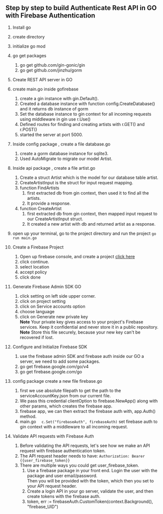 ## Step by step to build  Authenticate Rest API in GO with Firebase Authentication
1. Install go   
1. create directory 
1. initialize go mod  
1. go get packages   
   1. go get github.com/gin-gonic/gin
   1. go get github.com/jinzhu/gorm
1. Create REST API server in GO     
1. create main.go inside gofirebase  
    1. create a gin instance with gin.Default().  
    1. Created a database instance with function config.CreateDatabase() and it returns db instance of gorm 
    1. Set the database instance to gin context for all incoming requests using middleware in gin use r.Use()  
    1. Defined routes for finding and creating artists with r.GET() and r.POST()
    1. started the server at port 5000.   
    
1. Inside config package , create a file database.go   
    1. create a gorm database instance for sqlite3.  
    1. Used AutoMigrate to migrate our model Artist.  
1. Inside api package , create a file artist.go    
    1. Create a struct Artist which is the model for our database table artist.  
    1. CreateArtistInput is the struct for input request mapping.  
    1. function FindArtists   
       1. first extracted db from gin context, then used it to find all the artists.  
       1. It provide a response.  
   1. function CreateArtist  
      1. first extracted db from gin context,  then mapped input request to our CreateArtistInput struct.  
      1. It created a new artist with db and returned artist as a response.  
   
1. open up your terminal, go to the project directory and run the project `go run main.go`  
1. Create a Firebase Project
   1. Open up firebase console, and create a project [click here](https://console.firebase.google.com/u/0/)  
   1. click continue.  
   1. select location 
   1. accept policy   
   1. click done   
   
1. Generate Firebase Admin SDK GO   
   1. click setting on left side upper corner.  
   1. click on project setting  
   1. click on Service accounts option  
   1. choose language  
   1. click on Generate new private key   
   **Note**  Your private key gives access to your project's Firebase services. Keep it confidential and never store it in a public repository.    
   **Note**  Store this file securely, because your new key can't be recovered if lost.    
   
1. Configure and Initialize Firebase SDK
   1.  use the firebase admin SDK and firebase auth inside our GO a server, we need to add some packages.  
   1. go get firebase.google.com/go/v4
   1. go get firebase.google.com/go
1. config package create a new file firebase.go    
   1.  first we use absolute filepath to get the path to the serviceAccountKey.json from our current file.  
   1. We pass this credential clientOption to firebase.NewApp() along with other params, which creates the firebase app.  
   1. firebase app, we can then extract the firebase auth with, app.Auth() method.    
   1. main.go `  c.Set("firebaseAuth", firebaseAuth)` set firebase auth to gin context with a middleware to all incoming request.  
1. Validate API requests with Firebase Auth   
   1. Before validating the API requests, let's see how we make an API request with firebase authentication token.  
   1. The API request header needs to have: `Authorization: Bearer {{user_firebase_token}}`   
   1. There are multiple ways you could get user_firebase_token.
      1. Use a firebase package in your front end. Login the user with the package and user email/password.   
         Then you will be provided with the token, which then you set to your API request header.  
      1. Create a login API in your go server, validate the user, and then create tokens with the firebase auth.  
      1. token, err := firebaseAuth.CustomToken(context.Background(), "firebase_UID")